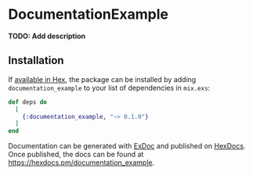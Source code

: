 # DocumentationExample

**TODO: Add description**

## Installation

If [available in Hex](https://hex.pm/docs/publish), the package can be installed
by adding `documentation_example` to your list of dependencies in `mix.exs`:

```elixir
def deps do
  [
    {:documentation_example, "~> 0.1.0"}
  ]
end
```

Documentation can be generated with [ExDoc](https://github.com/elixir-lang/ex_doc)
and published on [HexDocs](https://hexdocs.pm). Once published, the docs can
be found at <https://hexdocs.pm/documentation_example>.

